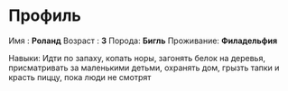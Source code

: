 # Профиль
Имя : **Роланд**
Возраст : **3**
Порода: **Бигль**
Проживание: **Филадельфия**

Навыки: Идти по запаху, копать норы, загонять белок
на деревья, присматривать за маленькими детьми,
охранять дом, грызть тапки и красть пиццу, пока люди 
не смотрят
